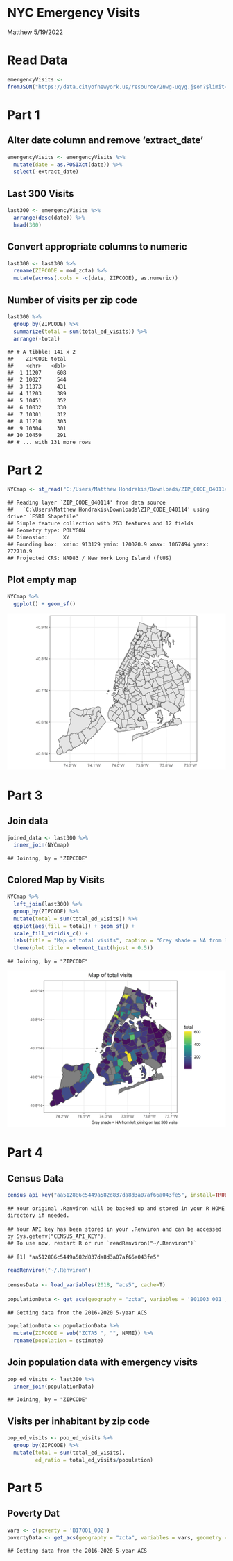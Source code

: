 NYC Emergency Visits
================
Matthew
5/19/2022

# Read Data

``` r
emergencyVisits <- 
fromJSON("https://data.cityofnewyork.us/resource/2nwg-uqyg.json?$limit=3000")
```

# Part 1

## Alter date column and remove ‘extract\_date’

``` r
emergencyVisits <- emergencyVisits %>% 
  mutate(date = as.POSIXct(date)) %>% 
  select(-extract_date) 
```

## Last 300 Visits

``` r
last300 <- emergencyVisits %>% 
  arrange(desc(date)) %>% 
  head(300)
```

## Convert appropriate columns to numeric

``` r
last300 <- last300 %>% 
  rename(ZIPCODE = mod_zcta) %>% 
  mutate(across(.cols = -c(date, ZIPCODE), as.numeric))
```

## Number of visits per zip code

``` r
last300 %>% 
  group_by(ZIPCODE) %>% 
  summarize(total = sum(total_ed_visits)) %>% 
  arrange(-total)
```

    ## # A tibble: 141 x 2
    ##    ZIPCODE total
    ##    <chr>   <dbl>
    ##  1 11207     608
    ##  2 10027     544
    ##  3 11373     431
    ##  4 11203     389
    ##  5 10451     352
    ##  6 10032     330
    ##  7 10301     312
    ##  8 11210     303
    ##  9 10304     301
    ## 10 10459     291
    ## # ... with 131 more rows

# Part 2

``` r
NYCmap <- st_read("C:/Users/Matthew Hondrakis/Downloads/ZIP_CODE_040114", layer = "ZIP_CODE_040114")
```

    ## Reading layer `ZIP_CODE_040114' from data source 
    ##   `C:\Users\Matthew Hondrakis\Downloads\ZIP_CODE_040114' using driver `ESRI Shapefile'
    ## Simple feature collection with 263 features and 12 fields
    ## Geometry type: POLYGON
    ## Dimension:     XY
    ## Bounding box:  xmin: 913129 ymin: 120020.9 xmax: 1067494 ymax: 272710.9
    ## Projected CRS: NAD83 / New York Long Island (ftUS)

## Plot empty map

``` r
NYCmap %>% 
  ggplot() + geom_sf() 
```

![](NYC-Emergency-Visits_files/figure-gfm/unnamed-chunk-7-1.png)<!-- -->

# Part 3

## Join data

``` r
joined_data <- last300 %>% 
  inner_join(NYCmap)
```

    ## Joining, by = "ZIPCODE"

## Colored Map by Visits

``` r
NYCmap %>% 
  left_join(last300) %>% 
  group_by(ZIPCODE) %>% 
  mutate(total = sum(total_ed_visits)) %>% 
  ggplot(aes(fill = total)) + geom_sf() +
  scale_fill_viridis_c() + 
  labs(title = "Map of total visits", caption = "Grey shade = NA from left joining on last 300 visits") +
  theme(plot.title = element_text(hjust = 0.5))
```

    ## Joining, by = "ZIPCODE"

![](NYC-Emergency-Visits_files/figure-gfm/unnamed-chunk-9-1.png)<!-- -->

# Part 4

## Census Data

``` r
census_api_key("aa512886c5449a582d837da8d3a07af66a043fe5", install=TRUE, overwrite=T)
```

    ## Your original .Renviron will be backed up and stored in your R HOME directory if needed.

    ## Your API key has been stored in your .Renviron and can be accessed by Sys.getenv("CENSUS_API_KEY"). 
    ## To use now, restart R or run `readRenviron("~/.Renviron")`

    ## [1] "aa512886c5449a582d837da8d3a07af66a043fe5"

``` r
readRenviron("~/.Renviron")

censusData <- load_variables(2018, "acs5", cache=T)

populationData <- get_acs(geography = "zcta", variables = 'B01003_001', geometry = FALSE)
```

    ## Getting data from the 2016-2020 5-year ACS

``` r
populationData <- populationData %>% 
  mutate(ZIPCODE = sub("ZCTA5 ", "", NAME)) %>% 
  rename(population = estimate)
```

## Join population data with emergency visits

``` r
pop_ed_visits <- last300 %>% 
  inner_join(populationData)
```

    ## Joining, by = "ZIPCODE"

## Visits per inhabitant by zip code

``` r
pop_ed_visits <- pop_ed_visits %>% 
  group_by(ZIPCODE) %>% 
  mutate(total = sum(total_ed_visits),
         ed_ratio = total_ed_visits/population)
```

# Part 5

## Poverty Dat

``` r
vars <- c(poverty = 'B17001_002')
povertyData <- get_acs(geography = "zcta", variables = vars, geometry = FALSE)
```

    ## Getting data from the 2016-2020 5-year ACS
